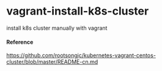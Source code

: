 # vagrant-install-k8s-cluster
install  k8s cluster  manually with vagrant 




#### Reference

https://github.com/rootsongjc/kubernetes-vagrant-centos-cluster/blob/master/README-cn.md     

